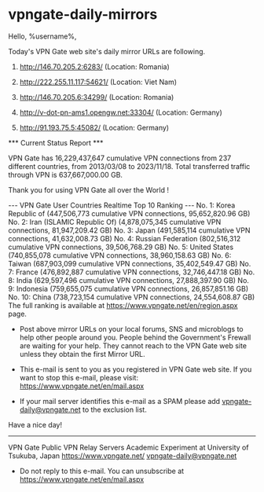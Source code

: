 # vpngate-daily-mirrors

Hello, %username%,

Today's VPN Gate web site's daily mirror URLs are following.

1. http://146.70.205.2:6283/
   (Location: Romania)

2. http://222.255.11.117:54621/
   (Location: Viet Nam)

3. http://146.70.205.6:34299/
   (Location: Romania)

4. http://v-dot-pn-ams1.opengw.net:33304/
   (Location: Germany)

5. http://91.193.75.5:45082/
   (Location: Germany)


*** Current Status Report ***

VPN Gate has 16,229,437,647 cumulative VPN connections from 237 different countries, from 2013/03/08 to 2023/11/18.
Total transferred traffic through VPN is 637,667,000.00 GB.

Thank you for using VPN Gate all over the World !


--- VPN Gate User Countries Realtime Top 10 Ranking ---
No. 1: Korea Republic of (447,506,773 cumulative VPN connections, 95,652,820.96 GB)
No. 2: Iran (ISLAMIC Republic Of) (4,878,075,345 cumulative VPN connections, 81,947,209.42 GB)
No. 3: Japan (491,585,114 cumulative VPN connections, 41,632,008.73 GB)
No. 4: Russian Federation (802,516,312 cumulative VPN connections, 39,506,768.29 GB)
No. 5: United States (740,855,078 cumulative VPN connections, 38,960,158.63 GB)
No. 6: Taiwan (687,903,099 cumulative VPN connections, 35,402,549.47 GB)
No. 7: France (476,892,887 cumulative VPN connections, 32,746,447.18 GB)
No. 8: India (629,597,496 cumulative VPN connections, 27,888,397.90 GB)
No. 9: Indonesia (759,655,075 cumulative VPN connections, 26,857,851.16 GB)
No. 10: China (738,723,154 cumulative VPN connections, 24,554,608.87 GB)
The full ranking is available at https://www.vpngate.net/en/region.aspx page.


* Post above mirror URLs on your local forums, SNS and microblogs
  to help other people around you.
  People behind the Government's Frewall are waiting for your help.
  They cannot reach to the VPN Gate web site
  unless they obtain the first Mirror URL.

* This e-mail is sent to you as you registered in VPN Gate web site.
  If you want to stop this e-mail, please visit:
  https://www.vpngate.net/en/mail.aspx

* If your mail server identifies this e-mail as a SPAM
  please add vpngate-daily@vpngate.net to the exclusion list.

Have a nice day!

------------------------------------------------------
VPN Gate Public VPN Relay Servers
Academic Experiment at University of Tsukuba, Japan
https://www.vpngate.net/
vpngate-daily@vpngate.net
* Do not reply to this e-mail.
  You can unsubscribe at https://www.vpngate.net/en/mail.aspx


